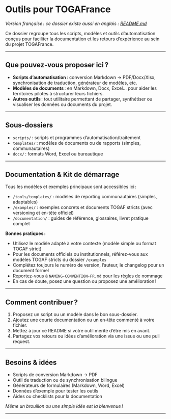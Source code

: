 # Outils pour TOGAFrance

_Version française : ce dossier existe aussi en anglais : [README.md](./README.md)_

Ce dossier regroupe tous les scripts, modèles et outils d’automatisation conçus pour faciliter la documentation et les retours d’expérience au sein du projet TOGAFrance.

---

## Que pouvez-vous proposer ici ?

- **Scripts d’automatisation** : conversion Markdown → PDF/Docx/Xlsx, synchronisation de traduction, générateur de modèles, etc.
- **Modèles de documents** : en Markdown, Docx, Excel… pour aider les territoires pilotes à structurer leurs fichiers.
- **Autres outils** : tout utilitaire permettant de partager, synthétiser ou visualiser les données ou documents du projet.

---

## Sous-dossiers

- `scripts/` : scripts et programmes d’automatisation/traitement
- `templates/` : modèles de documents ou de rapports (simples, communautaires)
- `docx/` : formats Word, Excel ou bureautique

---

## Documentation & Kit de démarrage

Tous les modèles et exemples principaux sont accessibles ici :

- `/tools/templates/` : modèles de reporting communautaires (simples, adaptables)
- `/examples/` : exemples concrets et documents TOGAF stricts (avec versioning et en-tête officiel)
- `/documentation/` : guides de référence, glossaires, livret pratique complet

**Bonnes pratiques :**
- Utilisez le modèle adapté à votre contexte (modèle simple ou format TOGAF strict)
- Pour les documents officiels ou institutionnels, référez-vous aux modèles TOGAF stricts du dossier `/examples`
- Complétez toujours le numéro de version, l’auteur, le changelog pour un document formel
- Reportez-vous à `NAMING-CONVENTION-FR.md` pour les règles de nommage
- En cas de doute, posez une question ou proposez une amélioration !

---

## Comment contribuer ?

1. Proposez un script ou un modèle dans le bon sous-dossier.
2. Ajoutez une courte documentation ou un en-tête commenté à votre fichier.
3. Mettez à jour ce README si votre outil mérite d’être mis en avant.
4. Partagez vos retours ou idées d’amélioration via une issue ou une pull request.

---

## Besoins & idées

- Scripts de conversion Markdown → PDF
- Outil de traduction ou de synchronisation bilingue
- Générateurs de formulaires (Markdown, Word, Excel)
- Données d’exemple pour tester les outils
- Aides ou checklists pour la documentation

_Même un brouillon ou une simple idée est la bienvenue !_

---
